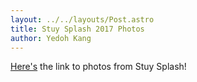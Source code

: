 ```yaml
---
layout: ../../layouts/Post.astro
title: Stuy Splash 2017 Photos
author: Yedoh Kang
---
```

[Here's](https://drive.google.com/drive/folders/16Epxx_XwOpof_ngqYT36EKnwYRZdIT51?usp=sharing) the link to photos from Stuy Splash!
